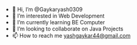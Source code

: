 - 👋 Hi, I’m @Gaykaryash0309
- 👀 I’m interested in Web Development
- 🌱 I’m currently learning BE Computer
- 💞️ I’m looking to collaborate on Java Projects
- 📫 How to reach me yashgaykar44@gmail.com

<!---
YashGaykar0309/YashGaykar0309 is a ✨ special ✨ repository because its `README.md` (this file) appears on your GitHub profile.
You can click the Preview link to take a look at your changes.
--->
